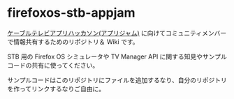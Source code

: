 # firefoxos-stb-appjam
[ケーブルテレビアプリハッカソン(アプリジャム)](http://apply.triaws.com/) に向けてコミュニティメンバーで情報共有するためのリポジトリ＆ Wiki です。

STB 用の Firefox OS シミュレータや TV Manager API に関する知見やサンプルコードの共有に使ってください。

サンプルコードはこのリポジトリにファイルを追加するなり、自分のリポジトリを作ってリンクするなりご自由に。
